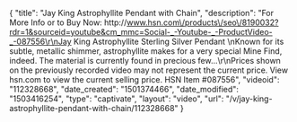 {
    "title": "Jay King Astrophyllite Pendant with Chain",
    "description": "For More Info or to Buy Now: http:\/\/www.hsn.com\/products\/seo\/8190032?rdr=1&sourceid=youtube&cm_mmc=Social-_-Youtube-_-ProductVideo-_-087556\r\nJay King Astrophyllite Sterling Silver Pendant \nKnown for its subtle, metallic shimmer, astrophyllite makes for a very special Mine Find, indeed. The material is currently found in precious few...\r\nPrices shown on the previously recorded video may not represent the current price.  View hsn.com to view the current selling price. HSN Item #087556",
    "videoid": "112328668",
    "date_created": "1501374466",
    "date_modified": "1503416254",
    "type": "captivate",
    "layout": "video",
    "url": "\/v\/jay-king-astrophyllite-pendant-with-chain\/112328668"
}